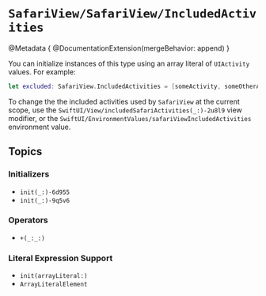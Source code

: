 # ``SafariView/SafariView/IncludedActivities``

@Metadata {
    @DocumentationExtension(mergeBehavior: append)
}

You can initialize instances of this type using an array literal of `UIActivity` values. For example:

```swift
let excluded: SafariView.IncludedActivities = [someActivity, someOtherActivity]
```

To change the the included activities used by ``SafariView`` at the current scope, use the ``SwiftUI/View/includedSafariActivities(_:)-2u8l9`` view modifier, or the ``SwiftUI/EnvironmentValues/safariViewIncludedActivities`` environment value.

## Topics

### Initializers

- ``init(_:)-6d955``
- ``init(_:)-9q5v6``

### Operators

- ``+(_:_:)``

### Literal Expression Support

- ``init(arrayLiteral:)``
- ``ArrayLiteralElement``
